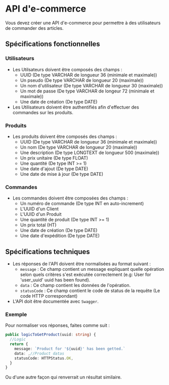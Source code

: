 # API d'e-commerce

Vous devez créer une API d'e-commerce pour permettre à des utilisateurs de commander des articles.

## Spécifications fonctionnelles

### Utilisateurs

- Les Utilsateurs doivent être composés des champs :
  - UUID (De type VARCHAR de longueur 36 (minimale et maximale))
  - Un pseudo (De type VARCHAR de longueur 20 (maximale))
  - Un nom d'utilisateur (De type VARCHAR de longueur 30 (maximale))
  - Un mot de passe (De type VARCHAR de longeur 72 (minimale et maximale))
  - Une date de création (De type DATE)
- Les Utilisateurs doivent être authentifiés afin d'effectuer des commandes sur les produits.

### Produits

- Les produits doivent être composés des champs :
  - UUID (De type VARCHAR de longueur 36 (minimale et maximale))
  - Un nom (De type VARCHAR de longueur 20 (maximale))
  - Une description (De type LONGTEXT de longueur 500 (maximale))
  - Un prix unitaire (De type FLOAT)
  - Une quantité (De type INT >= 1)
  - Une date d'ajout (De type DATE)
  - Une date de mise à jour (De type DATE)

### Commandes

- Les commandes doivent être composées des champs :
  - Un numéro de commande (De type INT en auto-increment)
  - L'UUID d'un Client
  - L'UUID d'un Produit
  - Une quantité de produit (De type INT >= 1)
  - Un prix total (HT)
  - Une date de création (De type DATE)
  - Une date d'expédition (De type DATE)

## Spécifications techniques

- Les réponses de l'API doivent être normalisées au format suivant :
  - `message` : Ce champ contient un message expliquant quelle opération selon quels critères s'est exécutée correctement (e.g: User for 'user_uuid' uuid has been found).
  - `data` : Ce champ contient les données de l'opération.
  - `statusCode` : Ce champ contient le code de status de la requête (Le code HTTP correspondant)
- L'API doit être documentée avec `Swagger`.

### Exemple

Pour normaliser vos réponses, faites comme suit :

```ts
public logicToGetProduct(uuid: string) {
  //Logic
  return {
    message: `Product for '${uuid}' has been getted.`
    data: ,//Product datas
    statusCode: HTTPStatus.OK,
  }
}
```

Ou d'une autre façon qui renverrait un résultat similaire.